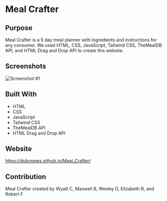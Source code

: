 # Meal Crafter

## Purpose
Meal Crafter is a 5 day meal planner with ingredients and instructions for any consumer. We used HTML, CSS, JavaScript, Tailwind CSS, TheMealDB API, and HTML Drag and Drop API to create this website. 

## Screenshots
![Screenshot #1](https://github.com/dubosews/meal_crafter/blob/main/Assets/images/screenshot1.png)

## Built With
* HTML
* CSS
* JavaScript
* Tailwind CSS
* TheMealDB API
* HTML Drag and Drop API

## Website
https://dubosews.github.io/Meal_Crafter/

## Contribution
Meal Crafter created by Wyatt C, Maxwell B, Wesley D, Elizabeth B, and Robert F

